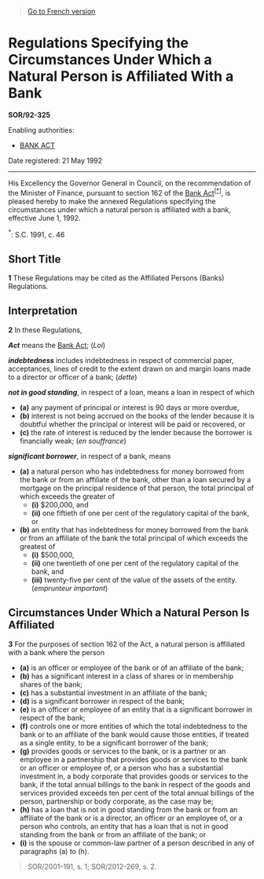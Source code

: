 > [Go to French version](/fr/Règlements/Décrets,%20ordonnances%20et%20règlements%20statutaires/92/325.md)

# Regulations Specifying the Circumstances Under Which a Natural Person is Affiliated With a Bank

**SOR/92-325**

Enabling authorities: 
- [BANK ACT](/en/Acts/Statutes%20of%20Canada/1991/c.%2046.md)

Date registered: 21 May 1992

----------

His Excellency the Governor General in Council, on the recommendation of the Minister of Finance, pursuant to section 162 of the [Bank Act](/en/Acts/Statutes%20of%20Canada/1991/c.%2046.md)<sup><a href='#footnote1_e'>[*]</a></sup>, is pleased hereby to make the annexed Regulations specifying the circumstances under which a natural person is affiliated with a bank, effective June 1, 1992.

<a name='footnote1_e'><sup>*</sup></a>: S.C. 1991, c. 46<br />




## Short Title


**1** These Regulations may be cited as the Affiliated Persons (Banks) Regulations.




## Interpretation


**2** In these Regulations,

***Act*** means the [Bank Act](/en/Acts/Statutes%20of%20Canada/1991/c.%2046.md); (*Loi*)

***indebtedness*** includes indebtedness in respect of commercial paper, acceptances, lines of credit to the extent drawn on and margin loans made to a director or officer of a bank; (*dette*)

***not in good standing***, in respect of a loan, means a loan in respect of which
- **(a)** any payment of principal or interest is 90 days or more overdue,
- **(b)** interest is not being accrued on the books of the lender because it is doubtful whether the principal or interest will be paid or recovered, or
- **(c)** the rate of interest is reduced by the lender because the borrower is financially weak; (*en souffrance*)

***significant borrower***, in respect of a bank, means
- **(a)** a natural person who has indebtedness for money borrowed from the bank or from an affiliate of the bank, other than a loan secured by a mortgage on the principal residence of that person, the total principal of which exceeds the greater of
	- **(i)** $200,000, and
	- **(ii)** one fiftieth of one per cent of the regulatory capital of the bank, or
- **(b)** an entity that has indebtedness for money borrowed from the bank or from an affiliate of the bank the total principal of which exceeds the greatest of
	- **(i)** $500,000,
	- **(ii)** one twentieth of one per cent of the regulatory capital of the bank, and
	- **(iii)** twenty-five per cent of the value of the assets of the entity. (*emprunteur important*)




## Circumstances Under Which a Natural Person Is Affiliated


**3** For the purposes of section 162 of the Act, a natural person is affiliated with a bank where the person
- **(a)** is an officer or employee of the bank or of an affiliate of the bank;
- **(b)** has a significant interest in a class of shares or in membership shares of the bank;
- **(c)** has a substantial investment in an affiliate of the bank;
- **(d)** is a significant borrower in respect of the bank;
- **(e)** is an officer or employee of an entity that is a significant borrower in respect of the bank;
- **(f)** controls one or more entities of which the total indebtedness to the bank or to an affiliate of the bank would cause those entities, if treated as a single entity, to be a significant borrower of the bank;
- **(g)** provides goods or services to the bank, or is a partner or an employee in a partnership that provides goods or services to the bank or an officer or employee of, or a person who has a substantial investment in, a body corporate that provides goods or services to the bank, if the total annual billings to the bank in respect of the goods and services provided exceeds ten per cent of the total annual billings of the person, partnership or body corporate, as the case may be;
- **(h)** has a loan that is not in good standing from the bank or from an affiliate of the bank or is a director, an officer or an employee of, or a person who controls, an entity that has a loan that is not in good standing from the bank or from an affiliate of the bank; or
- **(i)** is the spouse or common-law partner of a person described in any of paragraphs (a) to (h).
> SOR/2001-191, s. 1; SOR/2012-269, s. 2.



